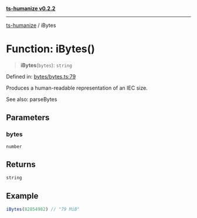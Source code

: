 [**ts-humanize v0.2.2**](../README.md)

***

[ts-humanize](../README.md) / iBytes

# Function: iBytes()

> **iBytes**(`bytes`): `string`

Defined in: [bytes/bytes.ts:79](https://github.com/Shiv-SB/ts-humanize/blob/58c6d39c670b3b3862b4035998e27d57f6c37c48/src/bytes/bytes.ts#L79)

Produces a human-readable representation of an IEC size.

See also: parseBytes

## Parameters

### bytes

`number`

## Returns

`string`

## Example

```ts
iBytes(82854982) // "79 MiB"
```
